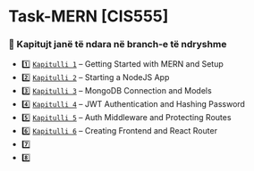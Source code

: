 # Task-MERN [CIS555]

### 📂 Kapitujt janë të ndara në branch-e të ndryshme
- 1️⃣ [`Kapitulli 1`](https://github.com/sayjin93/Task-MERN/tree/chapter1) – Getting Started with MERN and Setup
- 2️⃣ [`Kapitulli 2`](https://github.com/sayjin93/Task-MERN/tree/chapter2) – Starting a NodeJS App
- 3️⃣ [`Kapitulli 3`](https://github.com/sayjin93/Task-MERN/tree/chapter3) – MongoDB Connection and Models
- 4️⃣ [`Kapitulli 4`](https://github.com/sayjin93/Task-MERN/tree/chapter4) – JWT Authentication and Hashing Password
- 5️⃣ [`Kapitulli 5`](https://github.com/sayjin93/Task-MERN/tree/chapter5) – Auth Middleware and Protecting Routes
- 6️⃣ [`Kapitulli 6`](https://github.com/sayjin93/Task-MERN/tree/chapter6) – Creating Frontend and React Router
- 7️⃣
- 8️⃣
